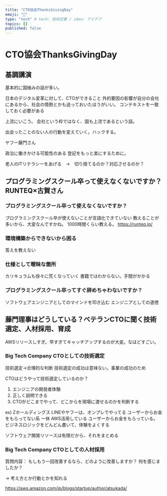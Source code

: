 ```yaml
---
title: "CTO協会ThanksGivingDay"
emoji: "🤖"
type: "tech" # tech: 技術記事 / idea: アイデア
topics: []
published: false
---
```


# CTO協会ThanksGivingDay

## 基調講演

基本的に国絡みの話が多い。

日本のデジタル変革に対して、CTOができること
外的要因の影響が自分の会社にあるから、社会の情勢とかも追っておいたほうがいい。
コンテキストを一致しておく必要がある

上流にいこう。
会社という枠ではなく、国も上流であるという話。

出会ったことのない人の行動を変えていく。ハックする。

ヤフー藤門さん

政治に働きかける可能性のある
登記をもっと楽にするために。

老人のITリテラシーをあげる　→　切り捨てるのか？対応させるのか？


## プログラミングスクール卒って使えなくないですか？ RUNTEQ×古賀さん
### プログラミングスクール卒って使えなくないですか？

プログラミングスクール卒が使えないことが言語化できていない
教えることが多いから、大変なんですかね。
1000時間くらい教える。
https://runteq.jp/

### 環境構築からできないから困る

答えを教えない

### 仕様として曖昧な箇所

カリキュラムも徐々に荒くなっていく
書籍ではわからない。手間がかかる

### プログラミングスクール卒ってすぐ辞めちゃわないですか？

ソフトウェアエンジニアとしてのマインドを叩き込む
エンジニアとしての道徳

## 藤門理事はどうしている？ベテランCTOに聞く技術選定、人材採用、育成

AWSリリースしすぎ。早すぎてキャッチアップするのが大変。なほどすごい。

### Big Tech Company CTOとしての技術選定
技術選定→合理的な判断
技術選定の成功は意味ない。事業の成功のため

CTOはどうやって技術選定しているのか？
1. エンジニアの開発者体験
2. 正しく説明できる
3. CTOがどこまでやって、どこからを現場に渡せるのかを判断する

ex) Zホールディングス
LINEやヤフーは、オンプレでやってる
  ユーザーからお金をもらってない系
一休
  AWS活用している
  ユーザーからお金をもらっている。
  ビジネスロジックをどんどん書いて、体験をよくする


ソフトウェア開発リソースは有限だから、それをまとめる

### Big Tech Company CTOとしての人材採用

質問内容：
もしもう一回改善するなら、どのように改善しますか？
何を感じましたか？

→ 考え方とか行動とかを知れる

https://aws.amazon.com/jp/blogs/startup/author/atsukada/